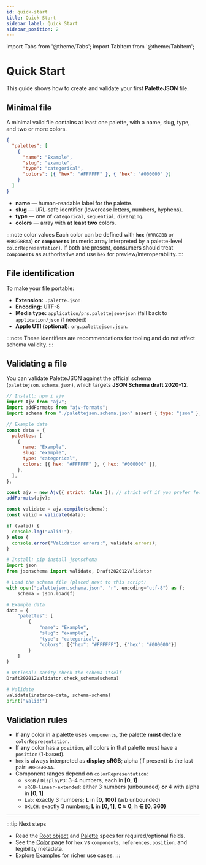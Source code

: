 ```yaml
---
id: quick-start
title: Quick Start
sidebar_label: Quick Start
sidebar_position: 2
---
```


import Tabs from '@theme/Tabs';
import TabItem from '@theme/TabItem';

# Quick Start

This guide shows how to create and validate your first **PaletteJSON** file.

## Minimal file

A minimal valid file contains at least one palette, with a name, slug, type, and two or more colors.

<Tabs>
  <TabItem value="node" label="Bare Minimum" default>

```json
{
  "palettes": [
    {
      "name": "Example",
      "slug": "example",
      "type": "categorical",
      "colors": [{ "hex": "#FFFFFF" }, { "hex": "#000000" }]
    }
  ]
}
```

  </TabItem>
</Tabs>

- **name** — human-readable label for the palette.
- **slug** — URL-safe identifier (lowercase letters, numbers, hyphens).
- **type** — one of `categorical`, `sequential`, `diverging`.
- **colors** — array with **at least two** colors.

:::note color values
Each color can be defined with **`hex`** (`#RRGGBB` or `#RRGGBBAA`) **or** **`components`** (numeric array interpreted by a palette-level `colorRepresentation`).
If both are present, consumers should treat **`components`** as authoritative and use `hex` for preview/interoperability.
:::

## File identification

To make your file portable:

- **Extension:** `.palette.json`
- **Encoding:** UTF-8
- **Media type:** `application/prs.palettejson+json` (fall back to `application/json` if needed)
- **Apple UTI (optional):** `org.palettejson.json`.

:::note
These identifiers are recommendations for tooling and do not affect schema validity.
:::

## Validating a file

You can validate PaletteJSON against the official schema (`palettejson.schema.json`), which targets **JSON Schema draft 2020-12**.

<Tabs>
  <TabItem value="node" label="Node.js (AJV v8)" default>

```js
// Install: npm i ajv
import Ajv from "ajv";
import addFormats from "ajv-formats";
import schema from "./palettejson.schema.json" assert { type: "json" };

// Example data
const data = {
  palettes: [
    {
      name: "Example",
      slug: "example",
      type: "categorical",
      colors: [{ hex: "#FFFFFF" }, { hex: "#000000" }],
    },
  ],
};

const ajv = new Ajv({ strict: false }); // strict off if you prefer fewer warnings
addFormats(ajv);

const validate = ajv.compile(schema);
const valid = validate(data);

if (valid) {
  console.log("Valid!");
} else {
  console.error("Validation errors:", validate.errors);
}
```

  </TabItem>

  <TabItem value="python" label="Python (jsonschema)">

```python
# Install: pip install jsonschema
import json
from jsonschema import validate, Draft202012Validator

# Load the schema file (placed next to this script)
with open("palettejson.schema.json", "r", encoding="utf-8") as f:
    schema = json.load(f)

# Example data
data = {
    "palettes": [
        {
            "name": "Example",
            "slug": "example",
            "type": "categorical",
            "colors": [{"hex": "#FFFFFF"}, {"hex": "#000000"}]
        }
    ]
}

# Optional: sanity-check the schema itself
Draft202012Validator.check_schema(schema)

# Validate
validate(instance=data, schema=schema)
print("Valid!")
```

  </TabItem>
</Tabs>

## Validation rules

- If **any** color in a palette uses `components`, the palette **must** declare `colorRepresentation`.
- If **any** color has a `position`, **all** colors in that palette must have a `position` (1-based).
- `hex` is always interpreted as **display sRGB**; alpha (if present) is the last pair: `#RRGGBBAA`.
- Component ranges depend on `colorRepresentation`:
  - `sRGB` / `DisplayP3`: 3–4 numbers, each in **[0, 1]**
  - `sRGB-linear-extended`: either 3 numbers (unbounded) **or** 4 with alpha in **[0, 1]**
  - `Lab`: exactly 3 numbers; **L** in **[0, 100]** (a/b unbounded)
  - `OKLCH`: exactly 3 numbers; **L** in **[0, 1]**, **C ≥ 0**, **h ∈ [0, 360)**

---

:::tip Next steps

- Read the [Root object](./spec/root) and [Palette](./spec/palette) specs for required/optional fields.
- See the [Color](./spec/color) page for `hex` vs `components`, `references`, `position`, and legibility metadata.
- Explore [Examples](./examples) for richer use cases.
  :::
